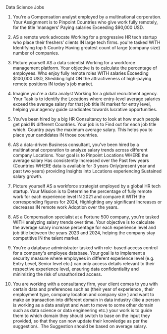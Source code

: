 Data Science Jobs

1.	You're a Compensation analyst employed by a multinational corporation. Your Assignment is to Pinpoint Countries who give work fully remotely, for the title 'managers’ Paying salaries Exceeding $90,000 USD.

2.	AS a remote work advocate Working for a progressive HR tech startup who place their freshers’ clients IN large tech firms. you're tasked WITH Identifying top 5 Country Having greatest count of large (company size) number of companies.

3.	Picture yourself AS a data scientist Working for a workforce management platform. Your objective is to calculate the percentage of employees. Who enjoy fully remote roles WITH salaries Exceeding $100,000 USD, Shedding light ON the attractiveness of high-paying remote positions IN today's job market.

4.	Imagine you're a data analyst Working for a global recruitment agency. Your Task is to identify the Locations where entry-level average salaries exceed the average salary for that job title IN market for entry level, helping your agency guide candidates towards lucrative opportunities.

5.	You've been hired by a big HR Consultancy to look at how much people get paid IN different Countries. Your job is to Find out for each job title which. Country pays the maximum average salary. This helps you to place your candidates IN those countries.

6.	AS a data-driven Business consultant, you've been hired by a multinational corporation to analyze salary trends across different company Locations. Your goal is to Pinpoint Locations WHERE the average salary Has consistently Increased over the Past few years (Countries WHERE data is available for 3 years Only(present year and past two years) providing Insights into Locations experiencing Sustained salary growth.

7.	 Picture yourself AS a workforce strategist employed by a global HR tech startup. Your Mission is to Determine the percentage of fully remote work for each experience level IN 2021 and compare it WITH the corresponding figures for 2024, Highlighting any significant Increases or decreases IN remote work Adoption over the years.

8.	AS a Compensation specialist at a Fortune 500 company, you're tasked WITH analyzing salary trends over time. Your objective is to calculate the average salary increase percentage for each experience level and job title between the years 2023 and 2024, helping the company stay competitive IN the talent market.

9.	You're a database administrator tasked with role-based access control for a company's employee database. Your goal is to implement a security measure where employees in different experience level (e.g. Entry Level, Senior level etc.) can only access details relevant to their respective experience level, ensuring data confidentiality and minimizing the risk of unauthorized access.

10.	You are working with a consultancy firm, your client comes to you with certain data and preferences such as (their year of experience , their employment type, company location and company size )  and want to make an transaction into different domain in data industry (like  a person is working as a data analyst and want to move to some other domain such as data science or data engineering etc.) your work is to  guide them to which domain they should switch to base on  the input they provided, so that they can now update their knowledge as  per the suggestion/.. The Suggestion should be based on average salary.
